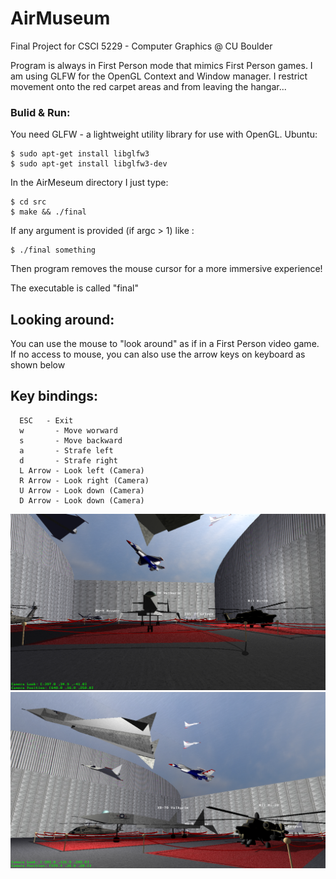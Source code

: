 # AirMuseum
Final Project for CSCI 5229 - Computer Graphics @ CU Boulder

Program is always in First Person mode that mimics First Person games.
I am using GLFW for the OpenGL Context and Window manager. 
I restrict movement onto the red carpet areas and from leaving the hangar...

### Bulid & Run:

You need GLFW - a lightweight utility library for use with OpenGL.
Ubuntu:
```
$ sudo apt-get install libglfw3
$ sudo apt-get install libglfw3-dev
```


In the AirMeseum directory I just type:

```
$ cd src
$ make && ./final
```
If any argument is provided (if argc > 1) like :
```
$ ./final something
```
Then program removes the mouse cursor for a more immersive experience!

The executable is called "final"

## Looking around:
You can use the mouse to "look around" as if in a First Person video game.
If no access to mouse, you can also use the arrow keys on keyboard as shown 
below


## Key bindings:
```
  ESC   - Exit
  w       - Move worward
  s       - Move backward
  a       - Strafe left
  d       - Strafe right
  L Arrow - Look left (Camera)
  R Arrow - Look right (Camera)
  U Arrow - Look down (Camera)
  D Arrow - Look down (Camera)
```

![photo1](Screenshots/photo1.png "photo1")
![photo2](Screenshots/photo2.png "photo2")
